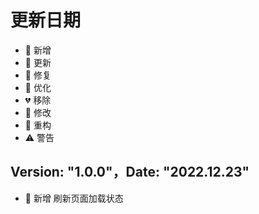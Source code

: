 # 更新日期

- 🎉 新增
- 🌟 更新
- 🐞 修复
- 🎯 优化
- 💔 移除
- 🚧 修改
- 🌈 重构
- ⚠️ 警告

## Version: "1.0.0"，Date: "2022.12.23"

- 🎉 新增 刷新页面加载状态